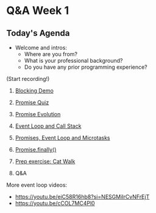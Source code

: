 # Q&A Week 1

## Today's Agenda

- Welcome and intros:
  - Where are you from?
  - What is your professional background?
  - Do you have any prior programming experience?

(Start recording!)

1. [Blocking Demo](docs/1-blocking.md)

2. [Promise Quiz](docs/2-promise-quiz.md)

3. [Promise Evolution](docs/3-promise-evolution.md)

4. [Event Loop and Call Stack](docs/4-eventloop.md)

5. [Promises, Event Loop and Microtasks](docs/5-promises-microtasks.md)

6. [Promise.finally()](docs/6-promise-finally.md)

7. [Prep exercise: Cat Walk](docs/7-catwalk.md)

8. Q&A

More event loop videos:

- <https://youtu.be/eiC58R16hb8?si=NESGMiIrCvNFrEjT>
- <https://youtu.be/cCOL7MC4Pl0>
